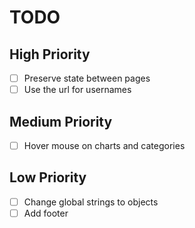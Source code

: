 # TODO

## High Priority

- [ ] Preserve state between pages
- [ ] Use the url for usernames

## Medium Priority

- [ ] Hover mouse on charts and categories

## Low Priority

- [ ] Change global strings to objects
- [ ] Add footer
